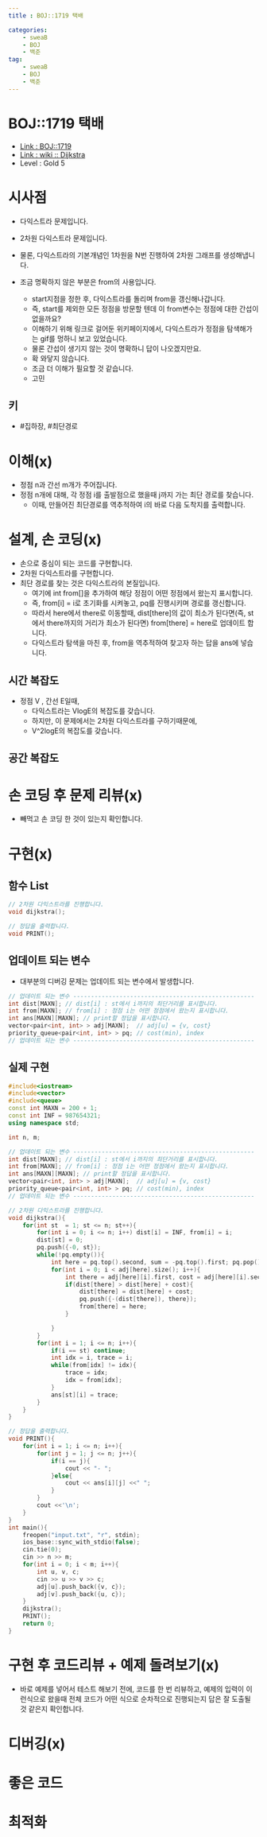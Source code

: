 ```yaml
---
title : BOJ::1719 택배

categories:
    - sweaB
    - BOJ
    - 백준
tag:
    - sweaB
    - BOJ
    - 백준
---
```

# BOJ::1719 택배
- [Link : BOJ::1719](https://www.acmicpc.net/problem/1719)
- [Link : wiki :: Dijkstra](https://ko.wikipedia.org/wiki/%EB%8D%B0%EC%9D%B4%ED%81%AC%EC%8A%A4%ED%8A%B8%EB%9D%BC_%EC%95%8C%EA%B3%A0%EB%A6%AC%EC%A6%98)
- Level : Gold 5

# 시사점
- 다익스트라 문제입니다.
- 2차원 다익스트라 문제입니다.
- 물론, 다익스트라의 기본개념인 1차원을 N번 진행하여 2차원 그래프를 생성해냅니다.

- 조금 명확하지 않은 부분은 from의 사용입니다.
  - start지점을 정한 후, 다익스트라를 돌리며 from을 갱신해나갑니다.
  - 즉, start를 제외한 모든 정점을 방문할 텐데 이 from변수는 정점에 대한 간섭이 없을까요?
  - 이해하기 위해 링크로 걸어둔 위키페이지에서, 다익스트라가 정점을 탐색해가는 gif를 멍하니 보고 있었습니다.
  - 물론 간섭이 생기지 않는 것이 명확하니 답이 나오겠지만요.
  - 확 와닿지 않습니다.
  - 조금 더 이해가 필요할 것 같습니다.
  - 고민

## 키
- #집하장, #최단경로

# 이해(x)
- 정점 n과 간선 m개가 주어집니다.
- 정점 n개에 대해, 각 정점 i를 출발점으로 했을때 j까지 가는 최단 경로를 찾습니다.
  - 이때, 만들어진 최단경로를 역추적하여 i의 바로 다음 도착지를 출력합니다.

# 설계, 손 코딩(x)
- 손으로 중심이 되는 코드를 구현합니다.
- 2차원 다익스트라를 구현합니다.
- 최단 경로를 찾는 것은 다익스트라의 본질입니다.
  - 여기에 int from[]을 추가하여 해당 정점이 어떤 정점에서 왔는지 표시합니다.
  - 즉, from[i] = i로 초기화를 시켜놓고, pq를 진행시키며 경로를 갱신합니다.
  - 따라서 here에서 there로 이동할때, dist[there]의 값이 최소가 된다면(즉, st에서 there까지의 거리가
    최소가 된다면) from[there] = here로 업데이트 합니다.
  - 다익스트라 탐색을 마친 후, from을 역추적하여 찾고자 하는 답을 ans에 넣습니다.

## 시간 복잡도
- 정점 V , 간선 E일때,
  - 다익스트라는 VlogE의 복잡도를 갖습니다.
  - 하지만, 이 문제에서는 2차원 다익스트라를 구하기때문에,
  - V^2logE의 복잡도를 갖습니다.


## 공간 복잡도

# 손 코딩 후 문제 리뷰(x)
- 빼먹고 손 코딩 한 것이 있는지 확인합니다.

# 구현(x)

## 함수 List 

```cpp
// 2차원 다익스트라를 진행합니다.
void dijkstra();

// 정답을 출력합니다.
void PRINT();
```

## 업데이트 되는 변수
- 대부분의 디버깅 문제는 업데이트 되는 변수에서 발생합니다.

```cpp
// 업데이트 되는 변수 ---------------------------------------------------
int dist[MAXN]; // dist[i] : st에서 i까지의 최단거리를 표시합니다.
int from[MAXN]; // from[i] : 정점 i는 어떤 정점에서 왔는지 표시합니다.
int ans[MAXN][MAXN]; // print할 정답을 표시합니다.
vector<pair<int, int> > adj[MAXN];  // adj[u] = {v, cost}
priority_queue<pair<int, int> > pq; // cost(min), index
// 업데이트 되는 변수 ---------------------------------------------------
```

## 실제 구현 

```cpp
#include<iostream>
#include<vector>
#include<queue>
const int MAXN = 200 + 1;
const int INF = 987654321;
using namespace std;

int n, m;

// 업데이트 되는 변수 ---------------------------------------------------
int dist[MAXN]; // dist[i] : st에서 i까지의 최단거리를 표시합니다.
int from[MAXN]; // from[i] : 정점 i는 어떤 정점에서 왔는지 표시합니다.
int ans[MAXN][MAXN]; // print할 정답을 표시합니다.
vector<pair<int, int> > adj[MAXN];  // adj[u] = {v, cost}
priority_queue<pair<int, int> > pq; // cost(min), index
// 업데이트 되는 변수 ---------------------------------------------------

// 2차원 다익스트라를 진행합니다.
void dijkstra(){
    for(int st  = 1; st <= n; st++){
        for(int i = 0; i <= n; i++) dist[i] = INF, from[i] = i;
        dist[st] = 0;
        pq.push({-0, st});
        while(!pq.empty()){
            int here = pq.top().second, sum = -pq.top().first; pq.pop();
            for(int i = 0; i < adj[here].size(); i++){
                int there = adj[here][i].first, cost = adj[here][i].second;
                if(dist[there] > dist[here] + cost){
                    dist[there] = dist[here] + cost;
                    pq.push({-(dist[there]), there});
                    from[there] = here;
                }

            }
        }
        for(int i = 1; i <= n; i++){
            if(i == st) continue;
            int idx = i, trace = i;
            while(from[idx] != idx){
                trace = idx;
                idx = from[idx];
            }
            ans[st][i] = trace;
        }
    }
}

// 정답을 출력합니다.
void PRINT(){
    for(int i = 1; i <= n; i++){
        for(int j = 1; j <= n; j++){
            if(i == j){
                cout << "- ";
            }else{
                cout << ans[i][j] <<" ";
            }
        }
        cout <<'\n';
    }
}
int main(){
    freopen("input.txt", "r", stdin);
    ios_base::sync_with_stdio(false);
    cin.tie(0);
    cin >> n >> m;
    for(int i = 0; i < m; i++){
        int u, v, c;
        cin >> u >> v >> c;
        adj[u].push_back({v, c});
        adj[v].push_back({u, c});
    }
    dijkstra();
    PRINT();
    return 0;
}
```

# 구현 후 코드리뷰 + 예제 돌려보기(x)
- 바로 예제를 넣어서 테스트 해보기 전에, 코드를 한 번 리뷰하고, 예제의 입력이 이런식으로 왔을때
  전체 코드가 어떤 식으로 순차적으로 진행되는지 답은 잘 도출될 것 같은지 확인합니다.

# 디버깅(x)

# 좋은 코드

# 최적화
